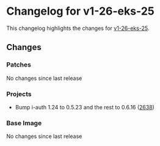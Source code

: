 # Changelog for v1-26-eks-25

This changelog highlights the changes for [v1-26-eks-25](https://github.com/aws/eks-distro/tree/v1-26-eks-25).

## Changes

### Patches
No changes since last release

### Projects
* Bump i-auth 1.24 to 0.5.23 and the rest to 0.6.16 ([2638](https://github.com/aws/eks-distro/pull/2638))

### Base Image
No changes since last release

